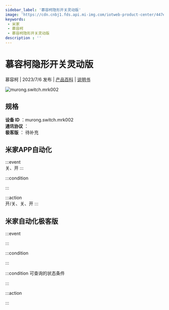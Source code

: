 ```yaml
---
sidebar_label: '慕容柯隐形开关灵动版'
image: 'https://cdn.cnbj1.fds.api.mi-img.com/iotweb-product-center/447e64b609bd8668bdc0db32868f6287_1685615953482.png?GalaxyAccessKeyId=AKVGLQWBOVIRQ3XLEW&Expires=9223372036854775807&Signature=w0wQR21n15v5ZySUDQu09fASGWk='
keywords: 
 - 米家
 - 慕容柯
 - 慕容柯隐形开关灵动版
description : ''
---
```

# 慕容柯隐形开关灵动版

慕容柯 | 2023/7/6 发布 | [产品百科](https://home.mi.com/webapp/content/baike/product/index.html?model=murong.switch.mrk002/) | [说明书](https://home.mi.com/views/introduction.html?model=murong.switch.mrk002&region=cn)

![murong.switch.mrk002](https://cdn.cnbj1.fds.api.mi-img.com/iotweb-product-center/447e64b609bd8668bdc0db32868f6287_1685615953482.png?GalaxyAccessKeyId=AKVGLQWBOVIRQ3XLEW&Expires=9223372036854775807&Signature=w0wQR21n15v5ZySUDQu09fASGWk=)

## 规格  
> 
**设备 ID** ：murong.switch.mrk002  
**通讯协议** ：  
**极客版**  ： 待补充 


## 米家APP自动化  

:::event  
关、开
:::

:::condition  

:::

:::action   
开/关、关、开
:::

## 米家自动化极客版  

:::event  

:::

:::condition  

:::

:::condition 可查询的状态条件  

:::

:::action  

:::

        
